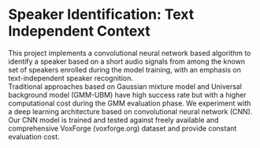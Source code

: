 # Speaker Identification: Text Independent Context

This project implements a convolutional neural network based algorithm to identify a speaker based on a short audio signals from among the known set of speakers enrolled during the model training, with an emphasis on text-independent speaker recognition.  
Traditional approaches based on Gaussian mixture model and Universal background model (GMM-UBM) have high success rate but with a higher computational cost during the GMM evaluation phase.  We experiment with a deep learning architecture based on convolutional neural network (CNN).  Our CNN model is trained and tested against freely available and comprehensive VoxForge (voxforge.org) dataset and provide constant evaluation cost. 
